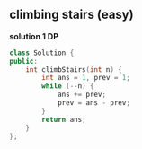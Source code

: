 ## climbing stairs (easy)

**solution 1 DP**
```cpp
class Solution {
public:
    int climbStairs(int n) {
        int ans = 1, prev = 1;
        while (--n) {
            ans += prev;
            prev = ans - prev;
        }
        return ans;
    }
};
```
